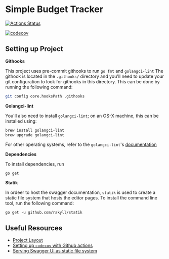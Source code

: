 # Simple Budget Tracker

[![Actions Status](https://github.com/<github_username>/<repo>/workflows/build/badge.svg)](https://github.com/w-k-s/simple-budget-tracker/actions)

[![codecov](https://codecov.io/gh/<github_username>/<repo>/branch/master/graph/badge.svg)](https://codecov.io/gh/w-k-s/simple-budget-tracker)

## Setting up Project

**Githooks**

This project uses pre-commit githooks to run `go fmt` and `golangci-lint`
The githook is located in the `.githooks/` directory and you'll need to update your git configuration to look for githooks in this directory. This can be done by running the following command:

```sh
git config core.hooksPath .githooks
```

**Golangci-lint**

You'll also need to install `golangci-lint`; on an OS-X machine, this can be installed using:

```sh
brew install golangci-lint
brew upgrade golangci-lint
```

For other operating systems, refer to the `golangci-lint`'s [documentation](https://golangci-lint.run/usage/install/#local-installation)

**Dependencies**

To install dependencies, run

```
go get
```

**Statik**

In ordeer to host the swagger documentation, `statik` is used to create a static file system that hosts the editor pages. To install the command line tool, run the following command:

```
go get -u github.com/rakyll/statik
```

## Useful Resources

- [Project Layout](https://github.com/golang-standards/project-layout)
- [Setting up `codecov` with Github actions](https://gist.github.com/Harold2017/d98607f242659ca65e731c688cb92707)
- [Serving Swagger UI as static file system](https://ribice.medium.com/serve-swaggerui-within-your-golang-application-5486748a5ed4)
